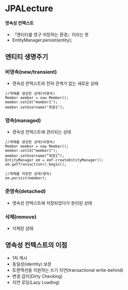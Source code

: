 # JPALecture

#### 영속성 컨텍스트 
- 『엔티티를 영구 저장하는 환경』이라는 뜻
- EntityManager.persist(entity);
## 엔티티 생명주기
### 비영속(new/transient)
- 영속성 컨텍스트와 전혀 관계가 없는 새로운 상태
```
//객체를 생성한 상태(비영속)
Member member = new Member();
member.setId("member1");
member.setUsername("회원1");
```
### 영속(managed)
- 영속성 컨텍스트에 관리되는 상태
```
//객체를 생성한 상태(비영속)
Member member = new Member();
member.setId("member1");
member.setUsername(“회원1”);
EntityManager em = emf.createEntityManager();
em.getTransaction().begin();

//객체를 저장한 상태(영속)
em.persist(member);
```
### 준영속(detached)
- 영속성 컨텍스트에 저장되었다가 분리된 상태
### 삭제(remove)
- 삭제된 상태

## 영속성 컨텍스트의 이점
- 1차 캐시
- 동일성(identity) 보장
- 트랜잭션을 지원하는 쓰기 지연(transactional write-behind)
- 변경 감지(Dirty Checking)
- 지연 로딩(Lazy Loading)

